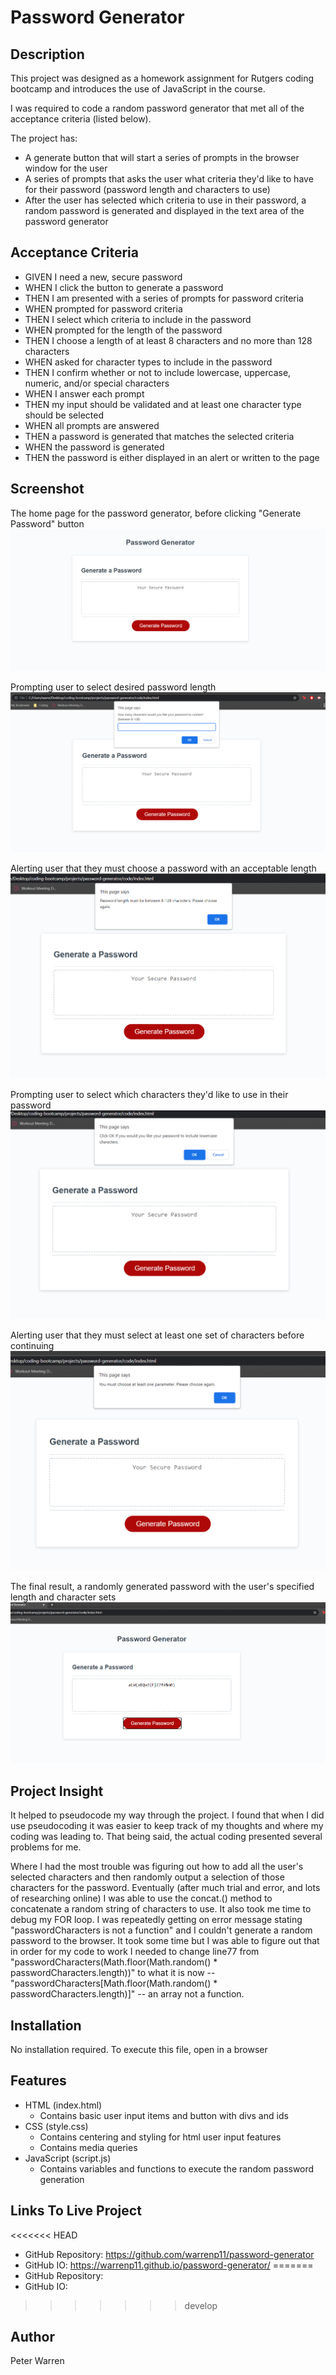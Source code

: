 # Password Generator

## Description
This project was designed as a homework assignment for Rutgers coding bootcamp and introduces the use of JavaScript in the course. 

I was required to code a random password generator that met all of the acceptance criteria (listed below).

The project has:
* A generate button that will start a series of prompts in the browser window for the user
* A series of prompts that asks the user what criteria they'd like to have for their password (password length and characters to use)
* After the user has selected which criteria to use in their password, a random password is generated and displayed in the text area of the password generator

## Acceptance Criteria
* GIVEN I need a new, secure password
* WHEN I click the button to generate a password
* THEN I am presented with a series of prompts for password criteria
* WHEN prompted for password criteria
* THEN I select which criteria to include in the password
* WHEN prompted for the length of the password
* THEN I choose a length of at least 8 characters and no more than 128 characters
* WHEN asked for character types to include in the password
* THEN I confirm whether or not to include lowercase, uppercase, numeric, and/or special characters
* WHEN I answer each prompt
* THEN my input should be validated and at least one character type should be selected
* WHEN all prompts are answered
* THEN a password is generated that matches the selected criteria
* WHEN the password is generated
* THEN the password is either displayed in an alert or written to the page

## Screenshot
The home page for the password generator, before clicking "Generate Password" button
![Blank Password Generator](./assets/images/Screenshot-01.png "Blank Password Generator")

Prompting user to select desired password length
![Prompt asking user for desired password length](./assets/images/prompt-01.png "Password Length Prompt")

Alerting user that they must choose a password with an acceptable length
![Alert user that password must be between 8-128 characters](./assets/images/prompt-02.png "Password Length Alert")

Prompting user to select which characters they'd like to use in their password
![Prompt asking user which characters to use](./assets/images/prompt-03.png "Password Characters Prompt")

Alerting user  that they must select at least one set of characters before continuing
![Alert user that password must choose at least 1 set of characters](./assets/images/prompt-04.png "Password Characters Alert")

The final result, a randomly generated password with the user's specified length and character sets
![Randomly generated password populating center of password text area](./assets/images/prompt-05.png "Filled Random Password")


## Project Insight
It helped to pseudocode my way through the project. I found that when I did use pseudocoding it was easier to keep track of my thoughts and where my coding was leading to. That being said, the actual coding presented several problems for me.

Where I had the most trouble was figuring out how to add all the user's selected characters and then randomly output a selection of those characters for the password. Eventually (after much trial and error, and lots of researching online) I was able to use the concat.() method to concatenate a random string of characters to use. It also took me time to debug my FOR loop. I was repeatedly getting on error message stating "passwordCharacters is not a function" and I couldn't generate a random password to the browser. It took some time but I was able to figure out that in order for my code to work I needed to change line77 from "passwordCharacters(Math.floor(Math.random() * passwordCharacters.length))" to what it is now -- "passwordCharacters[Math.floor(Math.random() * passwordCharacters.length)]" -- an array not a function. 

## Installation
No installation required. To execute this file, open in a browser

## Features
* HTML (index.html)
    * Contains basic user input items and button with divs and ids
* CSS (style.css)
    * Contains centering and styling for html user input features
    * Contains media queries
* JavaScript (script.js)
    * Contains variables and functions to execute the random password generation

## Links To Live Project
<<<<<<< HEAD
* GitHub Repository: https://github.com/warrenp11/password-generator
* GitHub IO: https://warrenp11.github.io/password-generator/
=======
* GitHub Repository: 
* GitHub IO: 
>>>>>>> develop

## Author
Peter Warren